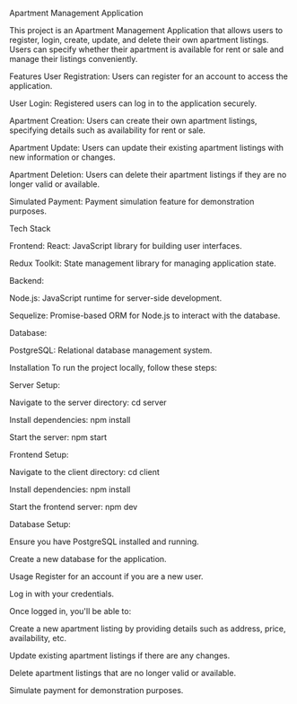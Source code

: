 Apartment Management Application

This project is an Apartment Management Application that allows users to register, login, create, update, and delete their own apartment listings. Users can specify whether their apartment is available for rent or sale and manage their listings conveniently.


Features
User Registration: 
Users can register for an account to access the application.

User Login: 
Registered users can log in to the application securely.

Apartment Creation: 
Users can create their own apartment listings, specifying details such as availability for rent or sale.

Apartment Update: 
Users can update their existing apartment listings with new information or changes.

Apartment Deletion:
 Users can delete their apartment listings if they are no longer valid or available.

Simulated Payment:
 Payment simulation feature for demonstration purposes.


Tech Stack

Frontend:
React: JavaScript library for building user interfaces.

Redux Toolkit: State management library for managing application state.

Backend:

Node.js: JavaScript runtime for server-side development.

Sequelize: Promise-based ORM for Node.js to interact with the database.

Database:

PostgreSQL: Relational database management system.

Installation
To run the project locally, follow these steps:

Server Setup:

Navigate to the server directory: cd server

Install dependencies: npm install

Start the server: npm start

Frontend Setup:

Navigate to the client directory: cd client

Install dependencies: npm install

Start the frontend server: npm dev

Database Setup:

Ensure you have PostgreSQL installed and running.

Create a new database for the application.

Usage
Register for an account if you are a new user.

Log in with your credentials.

Once logged in, you'll be able to:

Create a new apartment listing by providing details such as address, price, availability, etc.

Update existing apartment listings if there are any changes.

Delete apartment listings that are no longer valid or available.

Simulate payment for demonstration purposes.
